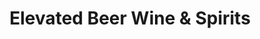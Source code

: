 ---
title: "Elevated Beer Wine & Spirits"
url: /minneapolis/elevated-beer-wine-und-spirits/
shop: Spirituosen
---